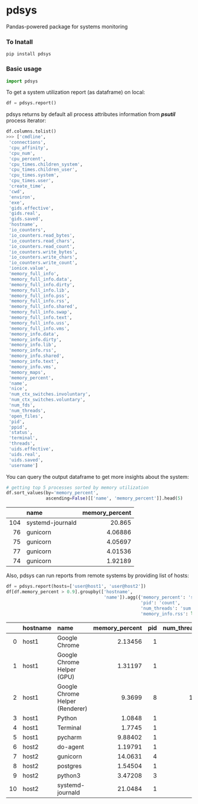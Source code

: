 # pdsys

Pandas-powered package for systems monitoring

### To Inatall
```shell script
pip install pdsys
```

### Basic usage

```python
import pdsys
```

To get a system utilization report (as dataframe) on local:

```python
df = pdsys.report()
```

pdsys returns by default all process attributes information from ***psutil*** process iterator:

```python
df.columns.tolist()
>>> ['cmdline',
 'connections',
 'cpu_affinity',
 'cpu_num',
 'cpu_percent',
 'cpu_times.children_system',
 'cpu_times.children_user',
 'cpu_times.system',
 'cpu_times.user',
 'create_time',
 'cwd',
 'environ',
 'exe',
 'gids.effective',
 'gids.real',
 'gids.saved',
 'hostname',
 'io_counters',
 'io_counters.read_bytes',
 'io_counters.read_chars',
 'io_counters.read_count',
 'io_counters.write_bytes',
 'io_counters.write_chars',
 'io_counters.write_count',
 'ionice.value',
 'memory_full_info',
 'memory_full_info.data',
 'memory_full_info.dirty',
 'memory_full_info.lib',
 'memory_full_info.pss',
 'memory_full_info.rss',
 'memory_full_info.shared',
 'memory_full_info.swap',
 'memory_full_info.text',
 'memory_full_info.uss',
 'memory_full_info.vms',
 'memory_info.data',
 'memory_info.dirty',
 'memory_info.lib',
 'memory_info.rss',
 'memory_info.shared',
 'memory_info.text',
 'memory_info.vms',
 'memory_maps',
 'memory_percent',
 'name',
 'nice',
 'num_ctx_switches.involuntary',
 'num_ctx_switches.voluntary',
 'num_fds',
 'num_threads',
 'open_files',
 'pid',
 'ppid',
 'status',
 'terminal',
 'threads',
 'uids.effective',
 'uids.real',
 'uids.saved',
 'username']
```

You can query the output dataframe to get more insights about the system:
```python
# getting top 5 processes sorted by memory utilization
df.sort_values(by='memory_percent',
               ascending=False)[['name', 'memory_percent']].head(5)
```

|     | name             |   memory_percent |
|----:|:-----------------|-----------------:|
| 104 | systemd-journald |         20.865   |
|  76 | gunicorn         |          4.06886 |
|  75 | gunicorn         |          4.05697 |
|  77 | gunicorn         |          4.01536 |
|  74 | gunicorn         |          1.92189 |


Also, pdsys can run reports from remote systems by providing list of hosts:
```python
df = pdsys.report(hosts=['user@host1', 'user@host2'])
df[df.memory_percent > 0.9].groupby(['hostname',
                                     'name']).agg({'memory_percent': 'sum',
                                                   'pid': 'count',
                                                   'num_threads': 'sum',
                                                   'memory_info.rss': lambda x: sum(x) / 1e6})
```
|    | hostname   | name                            |   memory_percent |   pid |   num_threads |   memory_info.rss |
|---:|:-----------|:--------------------------------|-----------------:|------:|--------------:|------------------:|
|  0 | host1      | Google Chrome                   |          2.13456 |     1 |            31 |          183.357  |
|  1 | host1      | Google Chrome Helper (GPU)      |          1.31197 |     1 |             9 |          112.697  |
|  2 | host1      | Google Chrome Helper (Renderer) |          9.3699  |     8 |           107 |          804.868  |
|  3 | host1      | Python                          |          1.0848  |     1 |            12 |           93.184  |
|  4 | host1      | Terminal                        |          1.7745  |     1 |             6 |          152.429  |
|  5 | host1      | pycharm                         |          9.88402 |     1 |            66 |          849.031  |
|  6 | host2      | do-agent                        |          1.19791 |     1 |             6 |           12.3822 |
|  7 | host2      | gunicorn                        |         14.0631  |     4 |             4 |          145.363  |
|  8 | host2      | postgres                        |          1.54504 |     1 |             1 |           15.9703 |
|  9 | host2      | python3                         |          3.47208 |     3 |             4 |           35.8892 |
| 10 | host2      | systemd-journald                |         21.0484  |     1 |             1 |          217.567  |
